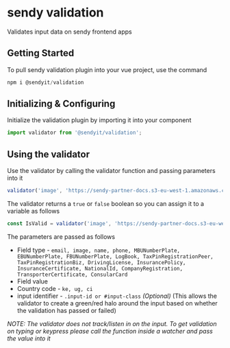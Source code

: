 # sendy validation

Validates input data on sendy frontend apps

## Getting Started
To pull sendy validation plugin into your vue project, use the command

```js
npm i @sendyit/validation
```

## Initializing & Configuring
Initialize the validation plugin by importing it into your component

```js
import validator from '@sendyit/validation';
```

## Using the validator
Use the validator by calling the validator function and passing parameters into it

```js
validator('image', 'https://sendy-partner-docs.s3-eu-west-1.amazonaws.com/photo/photo_name.png', 'ke', '.login__forgotPass')
```

The validator returns a `true` or `false` boolean so you can assign it to a variable as follows

```js
const IsValid = validator('image', 'https://sendy-partner-docs.s3-eu-west-1.amazonaws.com/photo/photo_name.png', 'ke', '.login__forgotPass')
```

The parameters are passed as follows
* Field type - `email, image, name, phone, MBUNumberPlate, EBUNumberPlate, FBUNumberPlate, LogBook, TaxPinRegistrationPeer, TaxPinRegistrationBiz, DrivingLicense, InsurancePolicy, InsuranceCertificate, NationalId, CompanyRegistration, TransporterCertificate, ConsularCard`
* Field value
* Country code - `ke, ug, ci`
* input identifier - `.input-id or #input-class` *(Optional)*
(This allows the validator to create a green/red halo around the input based on whether the validation has passed or failed)

*NOTE: The validator does not track/listen in on the input. To get validation on typing or keypress please call the function inside a watcher and pass the value into it*
